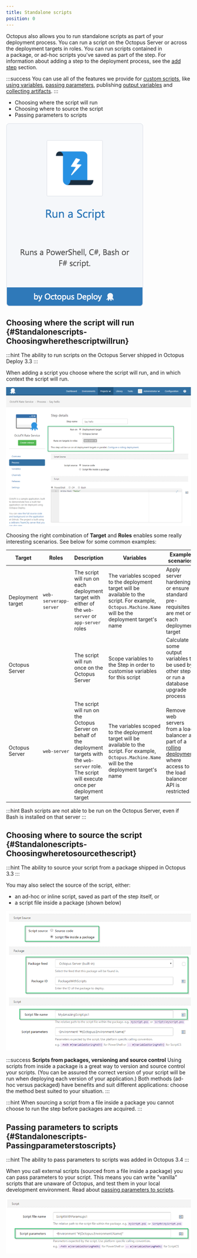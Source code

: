 ```yaml
---
title: Standalone scripts
position: 0
---
```


Octopus also allows you to run standalone scripts as part of your deployment process. You can run a script on the Octopus Server or across the deployment targets in roles. You can run scripts contained in a package, or ad-hoc scripts you've saved as part of the step. For information about adding a step to the deployment process, see the [add step](http://docs.octopusdeploy.com/display/OD/Add+step) section.

:::success
You can use all of the features we provide for [custom scripts](/docs/deploying-applications/custom-scripts/index.md), like [using variables](/docs/deploying-applications/custom-scripts/index.md), [passing parameters](/docs/deploying-applications/custom-scripts/index.md), publishing [output variables](/docs/deploying-applications/custom-scripts/index.md) and [collecting artifacts](/docs/deploying-applications/custom-scripts/index.md).
:::

- Choosing where the script will run
- Choosing where to source the script
- Passing parameters to scripts

![](/docs/images/5671696/5865914.png "width=170")

## Choosing where the script will run {#Standalonescripts-Choosingwherethescriptwillrun}

:::hint
The ability to run scripts on the Octopus Server shipped in Octopus Deploy 3.3
:::

When adding a script you choose where the script will run, and in which context the script will run.

![](/docs/images/5046401/5275659.png "width=500")

Choosing the right combination of **Target** and **Roles** enables some really interesting scenarios. See below for some common examples:

| Target            | Roles | Description | Variables | Example scenarios |      |
| ----------------- | ----- | ----------- | --------- | ----------------- | ---- |
| Deployment target | `web-serverapp-server` | The script will run on each deployment target with either of the `web-server` or `app-server` roles | The variables scoped to the deployment target will be available to the script. For example, `Octopus.Machine.Name` will be the deployment target's name | Apply server hardening or ensure standard pre-requisites are met on each deployment target | ![](/docs/images/5046401/5275661.png "width=100") |
| Octopus Server |  | The script will run once on the Octopus Server  | Scope variables to the Step in order to customise variables for this script | Calculate some output variables to be used by other steps or run a database upgrade process | ![](/docs/images/5046401/5275662.png "width=100") |
| Octopus Server | `web-server` | The script will run on the Octopus Server on behalf of the deployment targets with the `web-server` role. The script will execute once per deployment target | The variables scoped to the deployment target will be available to the script. For example, `Octopus.Machine.Name` will be the deployment target's name | Remove web servers from a load balancer as part of a [rolling deployment](/docs/patterns/rolling-deployments.md) where access to the load balancer API is restricted | ![](/docs/images/5046401/5275663.png "width=100") |

:::hint
Bash scripts are not able to be run on the Octopus Server, even if Bash is installed on that server
:::

## Choosing where to source the script {#Standalonescripts-Choosingwheretosourcethescript}

:::hint
The ability to source your script from a package shipped in Octopus 3.3
:::

You may also select the source of the script, either:

- an ad-hoc or inline script, saved as part of the step itself, or
- a script file inside a package (shown below)

![](/docs/images/5046401/5865637.png "width=500")

:::success
**Scripts from packages, versioning and source control**
Using scripts from inside a package is a great way to version and source control your scripts. (You can be assured the correct version of your script will be run when deploying each version of your application.) Both methods (ad-hoc versus packaged) have benefits and suit different applications: choose the method best suited to your situation.
:::

:::hint
When sourcing a script from a file inside a package you cannot choose to run the step before packages are acquired.
:::

## Passing parameters to scripts {#Standalonescripts-Passingparameterstoscripts}

:::hint
The ability to pass parameters to scripts was added in Octopus 3.4
:::

When you call external scripts (sourced from a file inside a package) you can pass parameters to your script. This means you can write "vanilla" scripts that are unaware of Octopus, and test them in your local development environment. Read about [passing parameters to scripts](/docs/deploying-applications/custom-scripts/index.md).

![](/docs/images/5046401/5865636.png "width=500")
